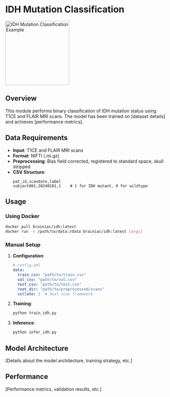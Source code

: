 # IDH Mutation Classification

<p align="left">
  <img src="../../pictures/idh.jpeg" width="200" alt="IDH Mutation Classification Example"/>
</p>

## Overview

This module performs binary classification of IDH mutation status using T1CE and FLAIR MRI scans. The model has been trained on [dataset details] and achieves [performance metrics].

## Data Requirements

- **Input**: T1CE and FLAIR MRI scans
- **Format**: NIFTI (.nii.gz)
- **Preprocessing**: Bias field corrected, registered to standard space, skull stripped
- **CSV Structure**:
  ```
  pat_id,scandate,label
  subject001,20240101,1    # 1 for IDH mutant, 0 for wildtype
  ```

## Usage

### Using Docker

```bash
docker pull brainiac/idh:latest
docker run -v /path/to/data:/data brainiac/idh:latest [args]
```

### Manual Setup

1. **Configuration**:
   ```yaml
   # config.yml
   data:
     train_csv: "path/to/train.csv"
     val_csv: "path/to/val.csv"
     test_csv: "path/to/test.csv"
     root_dir: "path/to/preprocessed/scans"
     collate: 2  # dual scan framework
   ```

2. **Training**:
   ```bash
   python train_idh.py
   ```

3. **Inference**:
   ```bash
   python infer_idh.py
   ```

## Model Architecture

[Details about the model architecture, training strategy, etc.]

## Performance

[Performance metrics, validation results, etc.] 